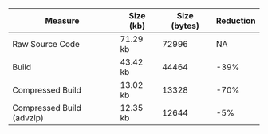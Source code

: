 | Measure | Size (kb) | Size (bytes) | Reduction |
| --- | --- | --- | --- |
| Raw Source Code | 71.29 kb | 72996 | NA |
| Build | 43.42 kb | 44464 | -39% |
| Compressed Build | 13.02 kb | 13328 | -70% |
| Compressed Build (advzip) | 12.35 kb | 12644 | -5% |
